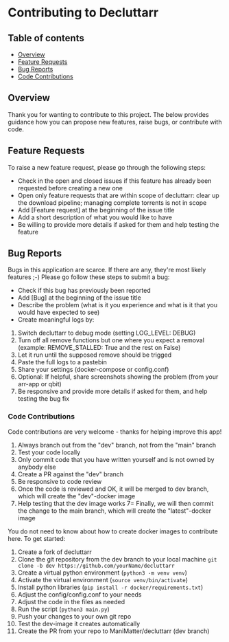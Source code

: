 # **Contributing to Decluttarr**

## Table of contents
- [Overview](#overview)
- [Feature Requests](#feature--requests)
- [Bug Reports](#bug--reports)
- [Code Contributions](#code--contributions)

## Overview
Thank you for wanting to contribute to this project.
The below provides guidance how you can propose new features, raise bugs, or contribute with code.

## Feature Requests
To raise a new feature request, please go through the following steps:
- Check in the open and closed issues if this feature has already been requested before creating a new one
- Open only feature requests that are within scope of decluttarr: clear up the download pipeline; managing complete torrents is not in scope
- Add [Feature request] at the beginning of the issue title
- Add a short description of what you would like to have
- Be willing to provide more details if asked for them and help testing the feature

## Bug Reports
Bugs in this application are scarce. If there are any, they're most likely features ;-)
Please go follow these steps to submit a bug:
- Check if this bug has previously been reported
- Add [Bug] at the beginning of the issue title
- Describe the problem (what is it you experience and what is it that you would have expected to see)
- Create meaningful logs by:
1) Switch decluttarr to debug mode (setting LOG_LEVEL: DEBUG)
2) Turn off all remove functions but one where you expect a removal (example: REMOVE_STALLED: True and the rest on False)
3) Let it run until the supposed remove should be trigged
4) Paste the full logs to a pastebin
5) Share your settings (docker-compose or config.conf) 
6) Optional: If helpful, share screenshots showing the problem (from your arr-app or qbit) 
7) Be responsive and provide more details if asked for them, and help testing the bug fix

### Code Contributions
Code contributions are very welcome - thanks for helping improve this app!
1) Always branch out from the "dev" branch, not from the "main" branch
2) Test your code locally
3) Only commit code that you have written yourself and is not owned by anybody else
4) Create a PR against the "dev" branch
5) Be responsive to code review 
5) Once the code is reviewed and OK, it will be merged to dev branch, which will create the "dev"-docker image
6) Help testing that the dev image works
7= Finally, we will then commit the change to the main branch, which will create the "latest"-docker image

You do not need to know about how to create docker images to contribute here.
To get started:
1) Create a fork of decluttarr
2) Clone the git repository from the dev branch to your local machine `git clone -b dev https://github.com/yourName/decluttarr`
2) Create a virtual python environment (`python3 -m venv venv`)
3) Activate the virtual environment (`source venv/bin/activate`)
4) Install python libraries (`pip install -r docker/requirements.txt`)
5) Adjust the config/config.conf to your needs
6) Adjust the code in the files as needed
7) Run the script (`python3 main.py`)
8) Push your changes to your own git repo
9) Test the dev-image it creates automatically
10) Create the PR from your repo to ManiMatter/decluttarr (dev branch)


